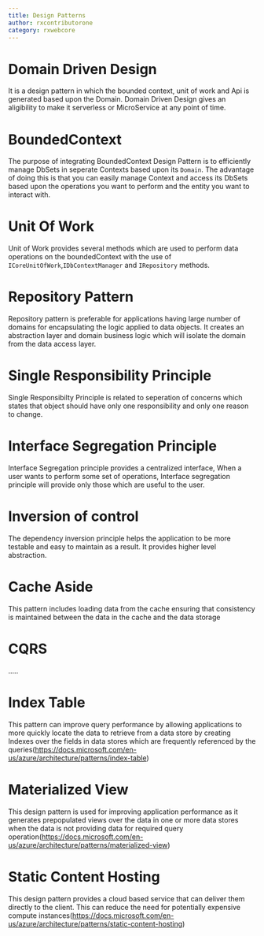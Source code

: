 ```yaml
---
title: Design Patterns
author: rxcontributorone
category: rxwebcore
---
```


# Domain Driven Design
It is a design pattern in which the bounded context, unit of work and Api is generated based upon the Domain. Domain Driven Design gives an aligibility to make it serverless or MicroService at any point of time.  

# BoundedContext
The purpose of integrating BoundedContext Design Pattern is to efficiently manage DbSets in seperate Contexts based upon its `Domain`. The advantage of doing this is that you can easily manage Context and access its DbSets based upon the operations you want to perform and the entity you want to interact with. 

# Unit Of Work
Unit of Work provides several methods which are used to perform data operations on the boundedContext with the use of `ICoreUnitOfWork`,`IDbContextManager` and `IRepository` methods.

# Repository Pattern
Repository pattern is preferable for applications having large number of domains for encapsulating the logic applied to data objects. It creates an abstraction layer and domain business logic which will isolate the domain from the data access layer.

# Single Responsibility Principle
Single Responsibilty Principle is related to seperation of concerns which states that object should have only one responsibility and only one reason to change.

# Interface Segregation Principle
Interface Segregation principle provides a centralized interface, When a user wants to perform some set of operations, Interface segregation principle will provide only those which are useful to the user.

# Inversion of control
The dependency inversion principle helps the application to be more testable and easy to maintain as a result. It provides higher level abstraction. 

# Cache Aside
This pattern includes loading data from the cache ensuring that consistency is maintained between the data in the cache and the data storage

# CQRS  
.....

# Index Table
This pattern can improve query performance by allowing applications to more quickly locate the data to retrieve from a data store by creating Indexes over the fields in data stores which are frequently referenced by the queries(https://docs.microsoft.com/en-us/azure/architecture/patterns/index-table)

# Materialized View
This design pattern is used for improving application performance as it generates prepopulated views over the data in one or more data stores when the data is not providing data for required query operation(https://docs.microsoft.com/en-us/azure/architecture/patterns/materialized-view)

# Static Content Hosting
This design pattern provides a cloud based service that can deliver them directly to the client. This can reduce the need for potentially expensive compute instances(https://docs.microsoft.com/en-us/azure/architecture/patterns/static-content-hosting)